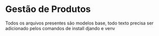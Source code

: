 # Gestão de Produtos 

Todos os arquivos presentes são modelos base, todo texto precisa ser adicionado pelos comandos de install djando e venv
